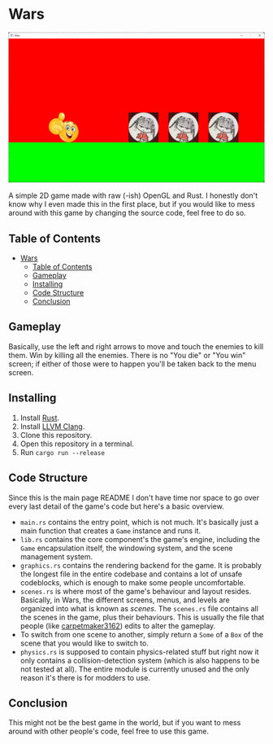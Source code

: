 # Wars

![screenshot](assets/github/screenshot.png)

A simple 2D game made with raw (-ish) OpenGL and Rust. I honestly don't know why I even made this in the first place, but if you would like to mess around with this game by changing the source code, feel free to do so.

## Table of Contents

- [Wars](#wars)
  - [Table of Contents](#table-of-contents)
  - [Gameplay](#gameplay)
  - [Installing](#installing)
  - [Code Structure](#code-structure)
  - [Conclusion](#conclusion)

## Gameplay

Basically, use the left and right arrows to move and touch the enemies to kill them. Win by killing all the enemies. There is no "You die" or "You win" screen; if either of those were to happen you'll be taken back to the menu screen.

## Installing

1. Install [Rust](https://www.rust-lang.org/tools/install).
2. Install [LLVM Clang](https://releases.llvm.org/download.html).
3. Clone this repository.
4. Open this repository in a terminal.
5. Run `cargo run --release`

## Code Structure

Since this is the main page README I don't have time nor space to go over every last detail of the game's code but here's a basic overview.

- `main.rs` contains the entry point, which is not much. It's basically just a main function that creates a `Game` instance and runs it.
- `lib.rs` contains the core component's the game's engine, including the `Game` encapsulation itself, the windowing system, and the scene management system.
- `graphics.rs` contains the rendering backend for the game. It is probably the longest file in the entire codebase and contains a lot of unsafe codeblocks, which is enough to make some people uncomfortable.
- `scenes.rs` is where most of the game's behaviour and layout resides. Basically, in Wars, the different screens, menus, and levels are organized into what is known as *scenes*. The `scenes.rs` file contains all the scenes in the game, plus their behaviours. This is usually the file that people (like [carpetmaker3162](https://github.com/carpetmaker3162)) edits to alter the gameplay.
- To switch from one scene to another, simply return a `Some` of a `Box` of the scene that you would like to switch to.
- `physics.rs` is supposed to contain physics-related stuff but right now it only contains a collision-detection system (which is also happens to be not tested at all). The entire module is currently unused and the only reason it's there is for modders to use.

## Conclusion

This might not be the best game in the world, but if you want to mess around with other people's code, feel free to use this game.